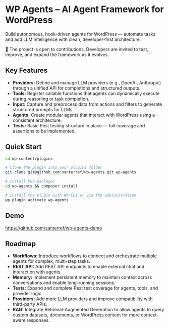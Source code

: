# WP Agents – AI Agent Framework for WordPress

Build autonomous, hook-driven agents for WordPress — automate tasks and add LLM intelligence with clean, developer-first architecture.

📣 The project is open to contributions. Developers are invited to test, improve, and expand the framework as it evolves.

## Key Features

- **Providers:** Define and manage LLM providers (e.g., OpenAI, Anthropic) through a unified API for completions and structured outputs.
- **Tools:** Register callable functions that agents can dynamically execute during reasoning or task completion.
- **Input:** Capture and preprocess data from actions and filters to generate structured prompts for LLMs.
- **Agents:** Create modular agents that interact with WordPress using a consistent architecture.
- **Tests:** Basic Pest testing structure in place — full coverage and assertions to be implemented.

## Quick Start
```bash
cd wp-content/plugins

# Clone the plugin into your plugins folder
git clone git@github.com:santerref/wp-agents.git wp-agents

# Install PHP packages
cd wp-agents && composer install

# Install the plugin with WP-CLI or via the administration
wp plugin activate wp-agents
```

## Demo

https://github.com/santerref/wp-agents-demo

## Roadmap

- **Workflows:** Introduce workflows to connect and orchestrate multiple agents for complex, multi-step tasks.
- **REST API:** Add REST API endpoints to enable external chat and interaction with agents.
- **Memory:** Implement persistent memory to maintain context across conversations and enable long-running sessions.
- **Tests:** Expand and complete Pest test coverage for agents, tools, and provider logic.
- **Providers:** Add more LLM providers and improve compatibility with third-party APIs.
- **RAG:** Integrate Retrieval-Augmented Generation to allow agents to query custom datasets, documents, or WordPress content for more context-aware responses. 
